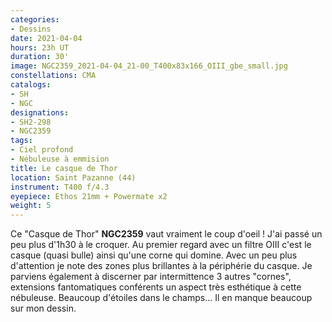 ```yaml
---
categories:
- Dessins
date: 2021-04-04
hours: 23h UT
duration: 30'
image: NGC2359_2021-04-04_21-00_T400x83x166_OIII_gbe_small.jpg
constellations: CMA
catalogs:
- SH
- NGC
designations:
- SH2-298
- NGC2359
tags:
- Ciel profond
- Nébuleuse à emmision
title: Le casque de Thor
location: Saint Pazanne (44)
instrument: T400 f/4.3
eyepiece: Ethos 21mm + Powermate x2
weight: 5
---
```

Ce "Casque de Thor" **NGC2359** vaut vraiment le coup d'oeil ! J'ai passé un peu plus d'1h30 à le croquer. Au premier regard avec un filtre OIII c'est le casque (quasi bulle) ainsi qu'une corne qui domine. Avec un peu plus d'attention je note des zones plus brillantes à la périphérie du casque. Je parviens également à discerner par intermittence 3 autres "cornes", extensions fantomatiques conférents un aspect très esthétique à cette nébuleuse. Beaucoup d'étoiles dans le champs... Il en manque beaucoup sur mon dessin.